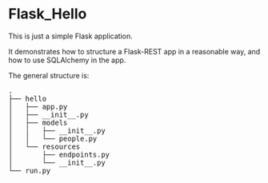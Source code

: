 # Flask_Hello

This is just a simple Flask application.

It demonstrates how to structure a Flask-REST app in a reasonable way, and how to use SQLAlchemy in the app.

The general structure is:

<pre>
.
├── hello
│   ├── app.py
│   ├── __init__.py
│   ├── models
│   │   ├── __init__.py
│   │   └── people.py
│   └── resources
│       ├── endpoints.py
│       └── __init__.py
└── run.py
</pre>
